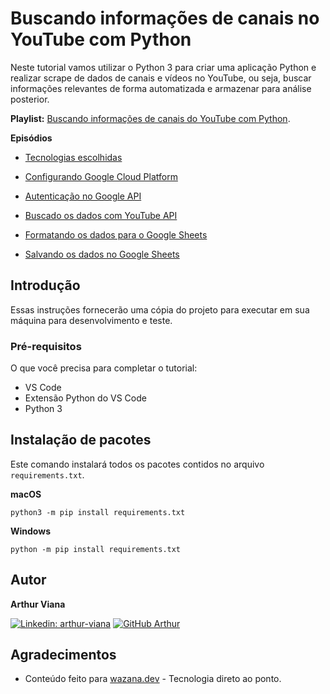 # Buscando informações de canais no YouTube com Python

Neste tutorial vamos utilizar o Python 3 para criar uma aplicação Python e realizar scrape de dados de canais e vídeos no YouTube, ou seja, buscar informações relevantes de forma automatizada e armazenar para análise posterior.

**Playlist:** [Buscando informações de canais do YouTube com Python](https://www.wazana.dev/playlist/buscando-informacoes-de-canais-do-youtube-com-python).

**Episódios**

- [Tecnologias escolhidas](https://www.wazana.dev/player/tecnologias-escolhidas-scrap/buscando-informacoes-de-canais-do-youtube-com-python)

- [Configurando Google Cloud Platform](https://www.wazana.dev/player/configurando-google-cloud-platform/buscando-informacoes-de-canais-do-youtube-com-python)

- [Autenticação no Google API](https://www.wazana.dev/player/autenticacao-no-google-api/buscando-informacoes-de-canais-do-youtube-com-python)

- [Buscado os dados com YouTube API](https://www.wazana.dev/player/buscado-os-dados-com-youtube-api/buscando-informacoes-de-canais-do-youtube-com-python)

- [Formatando os dados para o Google Sheets](https://www.wazana.dev/player/formatando-os-dados-para-o-google-sheets/buscando-informacoes-de-canais-do-youtube-com-python)

- [Salvando os dados no Google Sheets](https://www.wazana.dev/player/salvando-os-dados-no-google-sheets/buscando-informacoes-de-canais-do-youtube-com-python)

## Introdução

Essas instruções fornecerão uma cópia do projeto para executar em sua máquina para desenvolvimento e teste.

### Pré-requisitos

O que você precisa para completar o tutorial:

- VS Code
- Extensão Python do VS Code
- Python 3

## Instalação de pacotes

Este comando instalará todos os pacotes contidos no arquivo `requirements.txt`.

**macOS**

```
python3 -m pip install requirements.txt
```

**Windows**

```
python -m pip install requirements.txt
```

## Autor

**Arthur Viana**

[![Linkedin: arthur-viana](https://img.shields.io/badge/-Arthur%20Viana-blue?style=flat-square&logo=Linkedin&logoColor=white&link=https://www.linkedin.com/in/arthur-viana/)](https://www.linkedin.com/in/arthur-viana/)
[![GitHub Arthur](https://img.shields.io/github/followers/VianaArthur?label=follow&style=social)](https://github.com/VianaArthur)

## Agradecimentos

- Conteúdo feito para [wazana.dev](https://www.wazana.dev/) - Tecnologia direto ao ponto.
